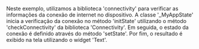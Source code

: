 Neste exemplo, utilizamos a biblioteca 'connectivity' para verificar as informações da conexão de internet no dispositivo. A classe '_MyAppState' inicia a verificação da conexão no método 'initState' utilizando o método 'checkConnectivity' da biblioteca 'Connectivity'.
Em seguida, o estado da conexão é definido através do método 'setState'. Por fim, o resultado é exibido na tela utilizando o widget 'Text'.